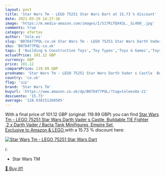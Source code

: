 ```yaml
---
layout: post
title: 'Star Wars Tm - LEGO 75251 Star Wars Dart at 15.73 % discount'
date: 2021-03-29 14:27:16
image: 'https://m.media-amazon.com/images/I/517RiTQX43L._SL400_.jpg'
comments: true
category: ofertas
author: 'tole.es'
slug: 'B07D477PQL-co.uk Star Wars Tm - LEGO 75251 Star Wars Darth Vader s...'
sku: 'B07D477PQL-co.uk'
tags: [ 'Building & Construction Toys','Toy Types','Toys & Games','Toys Store','lego','star wars tm', ]
actualPrice: 101.12 GBP
currency: GBP
price: 101.12
comparePrice: 119.99 GBP
prodname: 'Star Wars Tm - LEGO 75251 Star Wars Darth Vader s Castle  Buildable TIE Fighter  2 x Darth Vader / Bacta Tank Minifigures  Empire Set  Exclusive to Amazon & LEGO '
country: 'co.uk'
flag: '🇬🇧'
brand: 'Star Wars Tm'
buyurl: 'https://www.amazon.co.uk/dp/B07D477PQL/?tag=tolees0a-21'
descuento: '15.73'
average: '128.938151260505'
---
```


With a final price of 101.12 GBP (original: 119.99 GBP) you can find [Star Wars Tm - LEGO 75251 Star Wars Darth Vader s Castle  Buildable TIE Fighter  2 x Darth Vader / Bacta Tank Minifigures  Empire Set  Exclusive to Amazon & LEGO ](https://www.amazon.co.uk/dp/B07D477PQL/?tag=tolees0a-21) with a  15.73 % discount here:

[![Star Wars Tm - LEGO 75251 Star Wars Dart](https://m.media-amazon.com/images/I/517RiTQX43L._SL400_.jpg)](https://www.amazon.co.uk/dp/B07D477PQL/?tag=tolees0a-21)

ℹ️:

- Star Wars TM

[🛒 Buy it!!](https://www.amazon.co.uk/dp/B07D477PQL/?tag=tolees0a-21)
